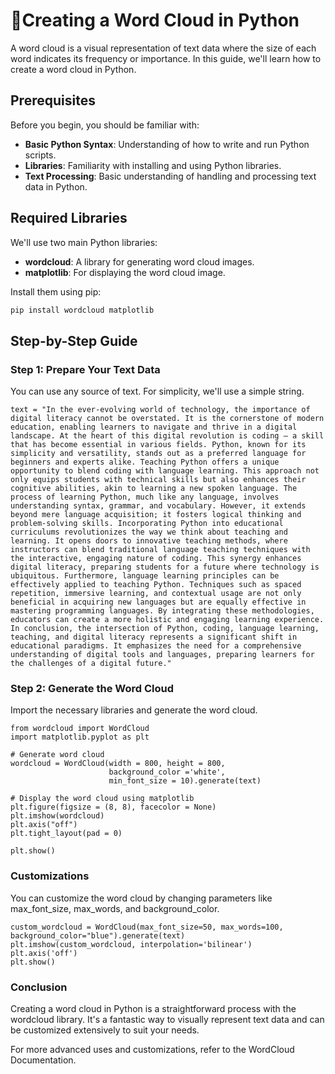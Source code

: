 # 🌱Creating a Word Cloud in Python

A word cloud is a visual representation of text data where the size of each word indicates its frequency or importance. In this guide, we'll learn how to create a word cloud in Python.

## Prerequisites

Before you begin, you should be familiar with:

- **Basic Python Syntax**: Understanding of how to write and run Python scripts.
- **Libraries**: Familiarity with installing and using Python libraries.
- **Text Processing**: Basic understanding of handling and processing text data in Python.

## Required Libraries

We'll use two main Python libraries:

- **wordcloud**: A library for generating word cloud images.
- **matplotlib**: For displaying the word cloud image.

Install them using pip:

```bash
pip install wordcloud matplotlib
```
## Step-by-Step Guide
### Step 1: Prepare Your Text Data
You can use any source of text. For simplicity, we'll use a simple string.

```
text = "In the ever-evolving world of technology, the importance of digital literacy cannot be overstated. It is the cornerstone of modern education, enabling learners to navigate and thrive in a digital landscape. At the heart of this digital revolution is coding – a skill that has become essential in various fields. Python, known for its simplicity and versatility, stands out as a preferred language for beginners and experts alike. Teaching Python offers a unique opportunity to blend coding with language learning. This approach not only equips students with technical skills but also enhances their cognitive abilities, akin to learning a new spoken language. The process of learning Python, much like any language, involves understanding syntax, grammar, and vocabulary. However, it extends beyond mere language acquisition; it fosters logical thinking and problem-solving skills. Incorporating Python into educational curriculums revolutionizes the way we think about teaching and learning. It opens doors to innovative teaching methods, where instructors can blend traditional language teaching techniques with the interactive, engaging nature of coding. This synergy enhances digital literacy, preparing students for a future where technology is ubiquitous. Furthermore, language learning principles can be effectively applied to teaching Python. Techniques such as spaced repetition, immersive learning, and contextual usage are not only beneficial in acquiring new languages but are equally effective in mastering programming languages. By integrating these methodologies, educators can create a more holistic and engaging learning experience. In conclusion, the intersection of Python, coding, language learning, teaching, and digital literacy represents a significant shift in educational paradigms. It emphasizes the need for a comprehensive understanding of digital tools and languages, preparing learners for the challenges of a digital future."
```

### Step 2: Generate the Word Cloud
Import the necessary libraries and generate the word cloud.

```
from wordcloud import WordCloud
import matplotlib.pyplot as plt

# Generate word cloud
wordcloud = WordCloud(width = 800, height = 800, 
                      background_color ='white', 
                      min_font_size = 10).generate(text)

# Display the word cloud using matplotlib
plt.figure(figsize = (8, 8), facecolor = None) 
plt.imshow(wordcloud) 
plt.axis("off") 
plt.tight_layout(pad = 0) 
  
plt.show()
```
### Customizations
You can customize the word cloud by changing parameters like max_font_size, max_words, and background_color.

```
custom_wordcloud = WordCloud(max_font_size=50, max_words=100, background_color="blue").generate(text)
plt.imshow(custom_wordcloud, interpolation='bilinear')
plt.axis('off')
plt.show()
```
### Conclusion
Creating a word cloud in Python is a straightforward process with the wordcloud library. It's a fantastic way to visually represent text data and can be customized extensively to suit your needs.

For more advanced uses and customizations, refer to the WordCloud Documentation.
